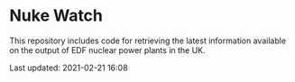 # Nuke Watch

This repository includes code for retrieving the latest information available on the output of EDF nuclear power plants in the UK.

Last updated: 2021-02-21 16:08